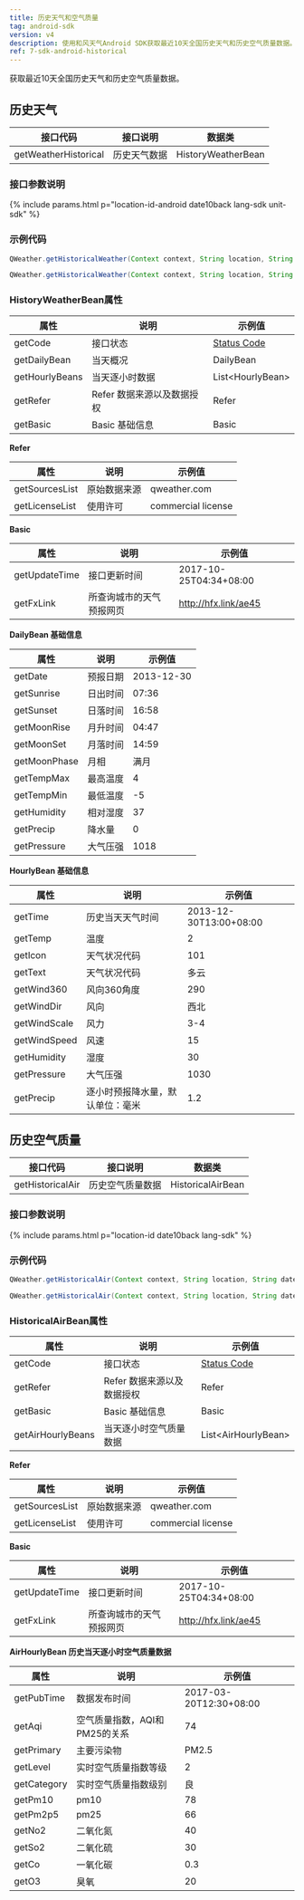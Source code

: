 ```yaml
---
title: 历史天气和空气质量
tag: android-sdk
version: v4
description: 使用和风天气Android SDK获取最近10天全国历史天气和历史空气质量数据。
ref: 7-sdk-android-historical
---
```


获取最近10天全国历史天气和历史空气质量数据。

## 历史天气

| 接口代码| 接口说明                  | 数据类             |
| ------------ | -------------------- | ------------------ |
| getWeatherHistorical| 历史天气数据  | HistoryWeatherBean |

### 接口参数说明

{% include params.html p="location-id-android date10back lang-sdk unit-sdk" %}

### 示例代码

```java
QWeather.getHistoricalWeather(Context context, String location, String date, QWeather.OnResultWeatherHistoricalBeanListener listener) ;

QWeather.getHistoricalWeather(Context context, String location, String date, Lang lang, Unit unit,QWeather.OnResultWeatherHistoricalBeanListener listener)
```

### HistoryWeatherBean属性

| 属性           | 说明                       | 示例值                 |
| -------------- | -------------------------- | ---------------------- |
| getCode        | 接口状态                   | [Status Code](/docs/start/status-code/) |
| getDailyBean   | 当天概况                   | DailyBean              |
| getHourlyBeans | 当天逐小时数据             | List&lt;HourlyBean&gt; |
| getRefer       | Refer 数据来源以及数据授权 | Refer                  |
| getBasic       | Basic 基础信息             | Basic                  |

**Refer**

| 属性           | 说明         | 示例值             |
| -------------- | ------------ | ------------------ |
| getSourcesList | 原始数据来源 | qweather.com      |
| getLicenseList | 使用许可     | commercial license |

**Basic**

| 属性          | 说明                     | 示例值               |
| ------------- | ------------------------ | -------------------- |
| getUpdateTime | 接口更新时间             | 2017-10-25T04:34+08:00     |
| getFxLink     | 所查询城市的天气预报网页 | http://hfx.link/ae45 |

**DailyBean 基础信息**

| 属性         | 说明     | 示例值     |
| ------------ | -------- | ---------- |
| getDate      | 预报日期 | 2013-12-30 |
| getSunrise   | 日出时间 | 07:36      |
| getSunset    | 日落时间 | 16:58      |
| getMoonRise  | 月升时间 | 04:47      |
| getMoonSet   | 月落时间 | 14:59      |
| getMoonPhase | 月相     | 满月       |
| getTempMax   | 最高温度 | 4          |
| getTempMin   | 最低温度 | -5         |
| getHumidity  | 相对湿度 | 37         |
| getPrecip    | 降水量   | 0          |
| getPressure  | 大气压强 | 1018       |

**HourlyBean 基础信息**

| 属性         | 说明                                   | 示例值           |
| ------------ | -------------------------------------- | ---------------- |
| getTime      | 历史当天天气时间 | 2013-12-30T13:00+08:00 |
| getTemp      | 温度                                   | 2                |
| getIcon      | 天气状况代码                           | 101              |
| getText      | 天气状况代码                           | 多云             |
| getWind360   | 风向360角度                            | 290              |
| getWindDir   | 风向                                   | 西北             |
| getWindScale | 风力                                   | 3-4              |
| getWindSpeed | 风速                                   | 15               |
| getHumidity  | 湿度                                   | 30               |
| getPressure  | 大气压强                               | 1030             |
| getPrecip    | 逐小时预报降水量，默认单位：毫米       | 1.2              |

## 历史空气质量

| 接口代码| 接口说明                  | 数据类            |
| ---------------- | ---------------- | ----------------- |
| getHistoricalAir| 历史空气质量数据  | HistoricalAirBean |

### 接口参数说明

{% include params.html p="location-id date10back lang-sdk" %}

### 示例代码

```java
QWeather.getHistoricalAir(Context context, String location, String date, QWeather.OnResultAirHistoricalBeanListener listener) ;

QWeather.getHistoricalAir(Context context, String location, String date, Lang lang, Unit unit,QWeather.OnResultAirHistoricalBeanListener listener)
```

### HistoricalAirBean属性

| 属性              | 说明                       | 示例值                    |
| ----------------- | -------------------------- | ------------------------- |
| getCode           | 接口状态                   | [Status Code](/docs/start/status-code/)    |
| getRefer          | Refer 数据来源以及数据授权 | Refer                     |
| getBasic          | Basic 基础信息             | Basic                     |
| getAirHourlyBeans | 当天逐小时空气质量数据     | List&lt;AirHourlyBean&gt; |

**Refer**

| 属性           | 说明         | 示例值             |
| -------------- | ------------ | ------------------ |
| getSourcesList | 原始数据来源 | qweather.com      |
| getLicenseList | 使用许可     | commercial license |

**Basic**

| 属性          | 说明                     | 示例值               |
| ------------- | ------------------------ | -------------------- |
| getUpdateTime | 接口更新时间             | 2017-10-25T04:34+08:00     |
| getFxLink     | 所查询城市的天气预报网页 | http://hfx.link/ae45 |

**AirHourlyBean 历史当天逐小时空气质量数据**

| 属性        | 说明                              | 示例值           |
| ----------- | --------------------------------- | ---------------- |
| getPubTime  | 数据发布时间 | 2017-03-20T12:30+08:00 |
| getAqi      | 空气质量指数，AQI和PM25的关系     | 74               |
| getPrimary  | 主要污染物                        | PM2.5             |
| getLevel    | 实时空气质量指数等级              | 2                |
| getCategory | 实时空气质量指数级别              | 良               |
| getPm10     | pm10                              | 78               |
| getPm2p5    | pm25                              | 66               |
| getNo2      | 二氧化氮                          | 40               |
| getSo2      | 二氧化硫                          | 30               |
| getCo       | 一氧化碳                          | 0.3               |
| getO3       | 臭氧                              | 20               |
